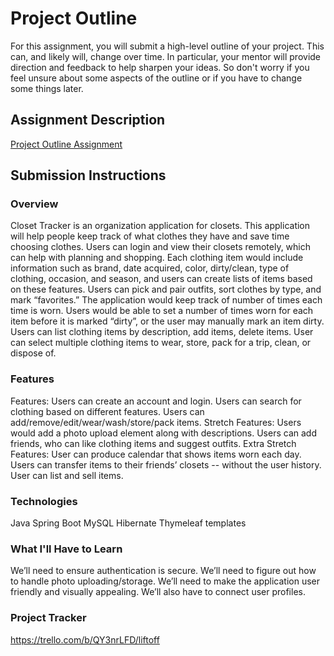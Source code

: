 # Project Outline
For this assignment, you will submit a high-level outline of your project. This can, and likely will, change over time. In particular, your mentor will provide direction and feedback to help sharpen your ideas. So don't worry if you feel unsure about some aspects of the outline or if you have to change some things later.

## Assignment Description
[Project Outline Assignment](https://education.launchcode.org/liftoff/modules/assignments/project-outline)

## Submission Instructions

### Overview
Closet Tracker is an organization application for closets. This application will help people keep track of what clothes they have and save time choosing clothes. Users can login and view their closets remotely, which can help with planning and shopping. Each clothing item would include information such as brand, date acquired, color, dirty/clean, type of clothing, occasion, and season, and users can create lists of items based on these features. Users can pick and pair outfits, sort clothes by type, and mark “favorites.”
The application would keep track of number of times each time is worn. Users would be able to set a number of times worn for each item before it is marked “dirty”, or the user may manually mark an item dirty. Users can list clothing items by description, add items, delete items. User can select multiple clothing items to wear, store, pack for a trip, clean, or dispose of.
### Features
Features:
Users can create an account and login.
Users can search for clothing based on different features.
Users can add/remove/edit/wear/wash/store/pack items.
Stretch Features:
Users would add a photo upload element along with descriptions.
Users can add friends, who can like clothing items and suggest outfits.
Extra Stretch Features:
User can produce calendar that shows items worn each day.
Users can transfer items to their friends’ closets -- without the user history.
User can list and sell items.
### Technologies
Java
Spring Boot
MySQL
Hibernate
Thymeleaf templates
### What I'll Have to Learn
We’ll need to ensure authentication is secure. We’ll need to figure out how to handle photo uploading/storage. We’ll need to make the application user friendly and visually appealing. We’ll also have to connect user profiles.
### Project Tracker
https://trello.com/b/QY3nrLFD/liftoff
